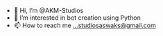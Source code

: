 - 👋 Hi, I’m @AKM-Studios
- 👀 I’m interested in bot creation using Python
- 📫 How to reach me ...studiosaswaks@gmail.com

<!---
AKM-Studios/AKM-Studios is a ✨ special ✨ repository because it will have bots created using Python for everyday ease of task.
--->
